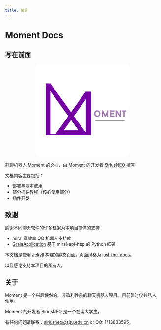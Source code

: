 ```yaml
---
title: 前言
---
```


# Moment Docs

##  写在前面

<div align="center">
<img src="assets/big_logo.png" width="300px">
</div>

群聊机器人 Moment 的文档，由 Moment 的开发者 [SiriusNEO](https://github.com/siriusneo) 撰写。

文档内容主要包括：

- 部署与基本使用
- 部分插件教程（核心使用部分）
- 插件开发



## 致谢

感谢不同聊天软件的许多框架为本项目提供的支持：

- [mirai](https://github.com/mamoe/mirai) 高效率 QQ 机器人支持库
- [GraiaApplication](https://github.com/GraiaProject/Application)  基于 mirai-api-http 的 Python 框架



本文档是使用 [Jekyll](https://jekyllrb.com/) 构建的静态页面。页面风格为 [just-the-docs](https://github.com/just-the-docs/just-the-docs)。

以及感谢支持本项目的所有人。



## 关于

Moment 是一个兴趣使然的、非盈利性质的聊天机器人项目。目前暂时仅共私人使用。

Moment 的开发者 SiriusNEO 是一个在读大学生。

有任何问题请联系：siriusneo@sjtu.edu.cn or QQ: 1713833595。

